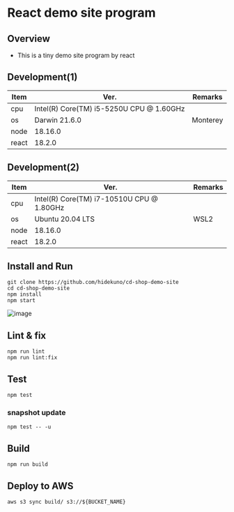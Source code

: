 React demo site program
=================
## Overview
- This is a tiny demo site program by react

## Development(1)
| Item   | Ver. |Remarks|
|--------|--------|--------|
| cpu    | Intel(R) Core(TM) i5-5250U CPU @ 1.60GHz||
| os     | Darwin 21.6.0 |Monterey|
| node    | 18.16.0||
| react   | 18.2.0||

## Development(2)
| Item   | Ver. |Remarks|
|--------|--------|--------|
| cpu     | Intel(R) Core(TM) i7-10510U CPU @ 1.80GHz ||
| os     | Ubuntu 20.04 LTS |WSL2|
| node    | 18.16.0||
| react   | 18.2.0||

## Install and Run
```
git clone https://github.com/hidekuno/cd-shop-demo-site
cd cd-shop-demo-site
npm install
npm start
```
![image](https://github.com/hidekuno/cd-shop-demo-site/assets/22115777/0b75a684-8cb0-4ec7-bcde-8685617c00f4)

## Lint & fix
```
npm run lint
npm run lint:fix
```

## Test
```
npm test
```

### snapshot update
```
npm test -- -u
```

## Build
```
npm run build
```

## Deploy to AWS
```
aws s3 sync build/ s3://${BUCKET_NAME}
```
